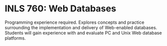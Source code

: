 # INLS 760: Web Databases

Programming experience required. Explores concepts and practice surrounding the implementation and delivery of Web-enabled databases. Students will gain experience with and evaluate PC and Unix Web database platforms.
